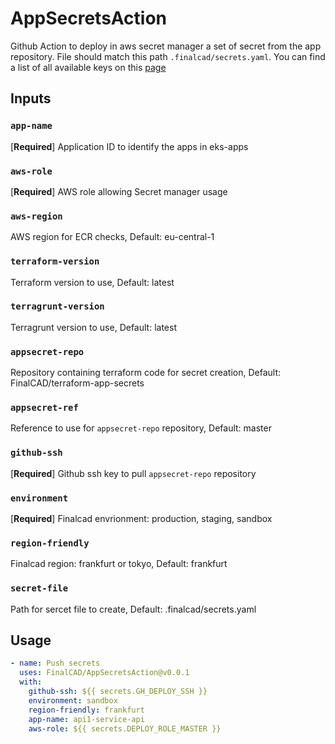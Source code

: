 # AppSecretsAction

Github Action to deploy in aws secret manager a set of secret from the app repository.
File should match this path `.finalcad/secrets.yaml`. You can find a list of all available keys on this [page](https://finalcad.atlassian.net/wiki/spaces/INFRA/pages/3213590529/Security+secrets)

## Inputs
### `app-name`
[**Required**] Application ID to identify the apps in eks-apps

### `aws-role`
[**Required**] AWS role allowing Secret manager usage

### `aws-region`
AWS region for ECR checks, Default: eu-central-1

### `terraform-version`
Terraform version to use, Default: latest

### `terragrunt-version`
Terragrunt version to use, Default: latest

### `appsecret-repo`
Repository containing terraform code for secret creation, Default: FinalCAD/terraform-app-secrets

### `appsecret-ref`
Reference to use for `appsecret-repo` repository, Default: master

### `github-ssh`
[**Required**] Github ssh key to pull `appsecret-repo` repository

### `environment`
[**Required**] Finalcad envrionment: production, staging, sandbox

### `region-friendly`
Finalcad region: frankfurt or tokyo, Default: frankfurt

### `secret-file`
Path for sercet file to create, Default: .finalcad/secrets.yaml

## Usage

```yaml
- name: Push secrets
  uses: FinalCAD/AppSecretsAction@v0.0.1
  with:
    github-ssh: ${{ secrets.GH_DEPLOY_SSH }}
    environment: sandbox
    region-friendly: frankfurt
    app-name: api1-service-api
    aws-role: ${{ secrets.DEPLOY_ROLE_MASTER }}
```
